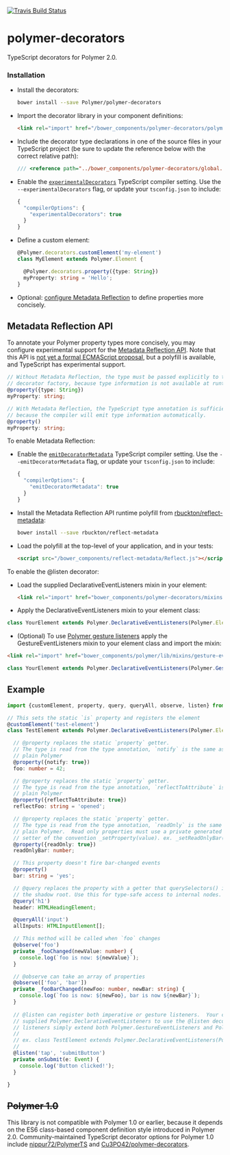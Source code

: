 [![Travis Build Status](https://travis-ci.org/Polymer/polymer-decorators.svg?branch=master)](https://travis-ci.org/Polymer/polymer-decorators)

# polymer-decorators

TypeScript decorators for Polymer 2.0.

### Installation

- Install the decorators:
  ```sh
  bower install --save Polymer/polymer-decorators
  ```

- Import the decorator library in your component definitions:
  ```html
  <link rel="import" href="/bower_components/polymer-decorators/polymer-decorators.html">
  ```

- Include the decorator type declarations in one of the source files in your
  TypeScript project (be sure to update the reference below with the correct
  relative path):
  ```ts
  /// <reference path="../bower_components/polymer-decorators/global.d.ts" />
  ```

- Enable the
  [`experimentalDecorators`](https://www.typescriptlang.org/docs/handbook/decorators.html#metadata)
  TypeScript compiler setting. Use the `--experimentalDecorators` flag, or
  update your `tsconfig.json` to include:
  ```js
  {
    "compilerOptions": {
      "experimentalDecorators": true
    }
  }
  ```

- Define a custom element:
  ```ts
  @Polymer.decorators.customElement('my-element')
  class MyElement extends Polymer.Element {

    @Polymer.decorators.property({type: String})
    myProperty: string = 'Hello';
  }
  ```

- Optional: [configure Metadata Reflection](#metadata-reflection-api) to define
  properties more concisely.

## Metadata Reflection API

To annotate your Polymer property types more concisely, you may configure
experimental support for the [Metadata Reflection
API](https://rbuckton.github.io/reflect-metadata/). Note that this API is [not
yet a formal ECMAScript
proposal](https://github.com/rbuckton/reflect-metadata/issues/9), but a
polyfill is available, and TypeScript has experimental support.

```ts
// Without Metadata Reflection, the type must be passed explicitly to the
// decorator factory, because type information is not available at runtime.
@property({type: String})
myProperty: string;

// With Metadata Reflection, the TypeScript type annotation is sufficient,
// because the compiler will emit type information automatically.
@property()
myProperty: string;
```

To enable Metadata Reflection:

- Enable the
  [`emitDecoratorMetadata`](https://www.typescriptlang.org/docs/handbook/decorators.html#metadata)
  TypeScript compiler setting. Use the `--emitDecoratorMetadata` flag, or update your
  `tsconfig.json` to include:
  ```js
  {
    "compilerOptions": {
      "emitDecoratorMetadata": true
    }
  }
  ```

- Install the Metadata Reflection API runtime polyfill from
  [rbuckton/reflect-metadata](https://github.com/rbuckton/reflect-metadata):
  ```sh
  bower install --save rbuckton/reflect-metadata
  ```

- Load the polyfill at the top-level of your application, and in your tests:
  ```html
  <script src="/bower_components/reflect-metadata/Reflect.js"></script>
  ```
  
To enable the @listen decorator:
- Load the supplied DeclarativeEventListeners mixin in your element:
  ```html
  <link rel="import" href="bower_components/polymer-decorators/mixins/declarative-event-listeners.html">
  ```
  
 - Apply the DeclarativeEventListeners mixin to your element class:
  ```js
  class YourElement extends Polymer.DeclarativeEventListeners(Polymer.Element) {
  ```
  
 - (Optional) To use [Polymer gesture listeners](https://www.polymer-project.org/2.0/docs/devguide/gesture-events) apply the GestureEventListeners mixin to your element class and import the mixin:
  ```html
  <link rel="import" href="bower_components/polymer/lib/mixins/gesture-event-listeners.html">
  ```
  ```js
  class YourElement extends Polymer.DeclarativeEventListeners(Polymer.GestureEventListeners(Polymer.Element))
  ```


## Example

```typescript
import {customElement, property, query, queryAll, observe, listen} from '../polymer-decorators/typescript/decorators.js';

// This sets the static `is` property and registers the element
@customElement('test-element')
class TestElement extends Polymer.DeclarativeEventListeners(Polymer.Element) {

  // @property replaces the static `property` getter.
  // The type is read from the type annotation, `notify` is the same as in
  // plain Polymer
  @property({notify: true})
  foo: number = 42;

  // @property replaces the static `property` getter.
  // The type is read from the type annotation, `reflectToAttribute` is the same as in
  // plain Polymer
  @property({reflectToAttribute: true})
  reflectFoo: string = 'opened';

  // @property replaces the static `property` getter.
  // The type is read from the type annotation, `readOnly` is the same as in
  // plain Polymer.  Read only properties must use a private generated
  // setter of the convention _setProperty(value). ex. _setReadOnlyBar(42)
  @property({readOnly: true})
  readOnlyBar: number;

  // This property doesn't fire bar-changed events
  @property()
  bar: string = 'yes';

  // @query replaces the property with a getter that querySelectors() in
  // the shadow root. Use this for type-safe access to internal nodes.
  @query('h1')
  header: HTMLHeadingElement;

  @queryAll('input')
  allInputs: HTMLInputElement[];

  // This method will be called when `foo` changes
  @observe('foo')
  private _fooChanged(newValue: number) {
    console.log(`foo is now: ${newValue}`);
  }

  // @observe can take an array of properties
  @observe(['foo', 'bar'])
  private _fooBarChanged(newFoo: number, newBar: string) {
    console.log(`foo is now: ${newFoo}, bar is now ${newBar}`);
  }
  
  // @listen can register both imperative or gesture listeners.  Your class must extend the
  // supplied Polymer.DeclarativeEventListeners to use the @listen decorator.  To use gesture 
  // listeners simply extend both Polymer.GestureEventListeners and Polymer.DeclarativeEventListeners. 
  //
  // ex. class TestElement extends Polymer.DeclarativeEventListeners(Polymer.GestureEventListeners(Polymer.Element))
  //
  @listen('tap', 'submitButton')
  private onSubmit(e: Event) {
    console.log('Button clicked!');
  }

}
```

## <strike>Polymer 1.0</strike>

This library is not compatible with Polymer 1.0 or earlier, because it depends
on the ES6 class-based component definition style introduced in Polymer 2.0.
Community-maintained TypeScript decorator options for Polymer 1.0 include
[nippur72/PolymerTS](https://github.com/nippur72/PolymerTS) and
[Cu3PO42/polymer-decorators](https://github.com/Cu3PO42/polymer-decorators).
